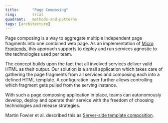 ```yaml
---
title:      "Page Composing"
ring:       trial
quadrant:   methods-and-patterns
tags: [architecture]
---
```


Page composing is a way to aggregate multiple independent page fragments into one combined web page.
As an implementation of [Micro Frontends](methods-and-patterns/micro-frontends.html), this approach supports to deploy and run services agnostic to the technologies used per team.

The concept builds upon the fact that all involved services deliver valid HTML as their output.
Our solution is a small application which takes care of gathering the page fragments from all services and composing each into a defined HTML template.
A configuration layer further allows controlling which fragment gets pulled from the serving instance.

With such a page composing application in place, teams can autonomously develop, deploy and operate their service with the freedom of choosing technologies and release strategies.

Martin Fowler et al. described this as [Server-side template composition](https://martinfowler.com/articles/micro-frontends.html#Server-sideTemplateComposition).
